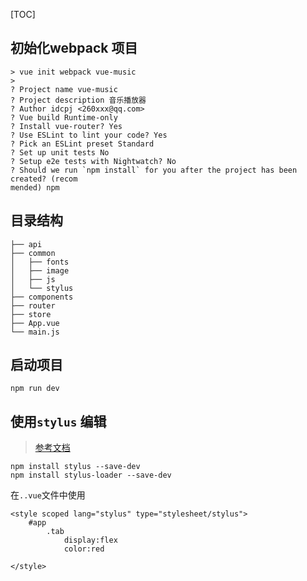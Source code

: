 [TOC]

## 初始化webpack 项目

```shell
> vue init webpack vue-music 
> 
? Project name vue-music
? Project description 音乐播放器
? Author idcpj <260xxx@qq.com>
? Vue build Runtime-only
? Install vue-router? Yes
? Use ESLint to lint your code? Yes
? Pick an ESLint preset Standard
? Set up unit tests No
? Setup e2e tests with Nightwatch? No
? Should we run `npm install` for you after the project has been created? (recom
mended) npm
```

## 目录结构
```
├── api
├── common
│   ├── fonts
│   ├── image
│   ├── js
│   └── stylus
├── components
├── router
├── store
├── App.vue
└── main.js
```

## 启动项目
`npm run dev`

## 使用`stylus` 编辑
> [参考文档]()
```
npm install stylus --save-dev
npm install stylus-loader --save-dev
```
在`..vue`文件中使用
```
<style scoped lang="stylus" type="stylesheet/stylus">
    #app
        .tab
            display:flex
            color:red

</style>
````

